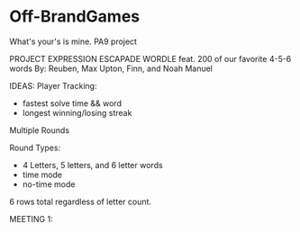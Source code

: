 # Off-BrandGames
What's your's is mine. PA9 project


PROJECT EXPRESSION ESCAPADE
WORDLE feat. 200 of our favorite 4-5-6 words
    By: Reuben, Max Upton, Finn, and Noah Manuel

IDEAS:
Player Tracking:
  - fastest solve time && word
  - longest winning/losing streak

Multiple Rounds

Round Types:
- 4 Letters, 5 letters, and 6 letter words
- time mode
- no-time mode

6 rows total regardless of letter count.

MEETING 1:

